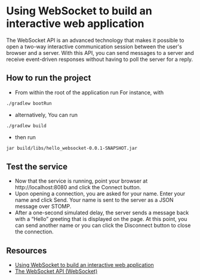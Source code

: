 # Using WebSocket to build an interactive web application

The WebSocket API is an advanced technology that makes it possible to open a two-way interactive communication session between the user's browser and a server. With this API, you can send messages to a server and receive event-driven responses without having to poll the server for a reply.

## How to run the project
- From within the root of the application run
For instance, with
```bash
./gradlew bootRun
```
- alternatively, You can run
```bash
./gradlew build
```
- then run
```bash
jar build/libs/hello_websocket-0.0.1-SNAPSHOT.jar
```


## Test the service
- Now that the service is running, point your browser at http://localhost:8080 and click the Connect button.
- Upon opening a connection, you are asked for your name. Enter your name and click Send. Your name is sent to the server as a JSON message over STOMP. 
- After a one-second simulated delay, the server sends a message back with a “Hello” greeting that is displayed on the page. At this point, you can send another name or you can click the Disconnect button to close the connection.


## Resources
- [Using WebSocket to build an interactive web application](https://spring.io/guides/gs/messaging-stomp-websocket/)
- [The WebSocket API (WebSocket)](https://developer.mozilla.org/en-US/docs/Web/API/WebSockets_API)